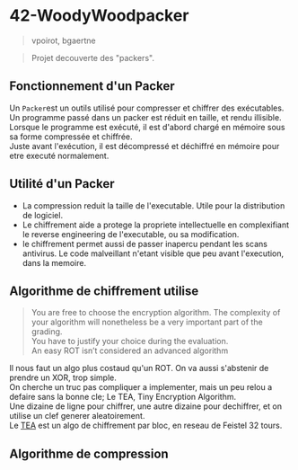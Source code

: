 # 42-WoodyWoodpacker

> vpoirot, bgaertne

> Projet decouverte des "packers".

## Fonctionnement d'un Packer

Un `Packer`est un outils utilisé pour compresser et chiffrer des exécutables.<br>
Un programme passé dans un packer est réduit en taille, et rendu illisible.<br>
Lorsque le programme est exécuté, il est d'abord chargé en mémoire sous sa forme compressée et chiffrée.<br>
Juste avant l'exécution, il est décompressé et déchiffré en mémoire pour etre executé normalement.<br>

## Utilité d'un Packer

- La compression reduit la taille de l'executable. Utile pour la distribution de logiciel.
- Le chiffrement aide a protege la propriete intellectuelle en complexifiant le reverse engineering de l'executable, ou sa modification.
- le chiffrement permet aussi de passer inapercu pendant les scans antivirus. Le code malveillant n'etant visible que peu avant l'execution, dans la memoire.

## Algorithme de chiffrement utilise

> You are free to choose the encryption algorithm.
> The complexity of your algorithm will nonetheless be a very important part of the grading.<br>You have to justify your choice during the evaluation.<br>An easy ROT isn’t considered an advanced algorithm 

Il nous faut un algo plus costaud qu'un ROT. On va aussi s'abstenir de prendre un XOR, trop simple.<br>
On cherche un truc pas compliquer a implementer, mais un peu relou a defaire sans la bonne cle; Le TEA, Tiny Encryption Algorithm.<br>
Une dizaine de ligne pour chiffrer, une autre dizaine pour dechiffrer, et on utilise un clef generer aleatoirement.<br>
Le [TEA](https://fr.wikipedia.org/wiki/Tiny_Encryption_Algorithm) est un algo de chiffrement par bloc, en reseau de Feistel 32 tours.

## Algorithme de compression


